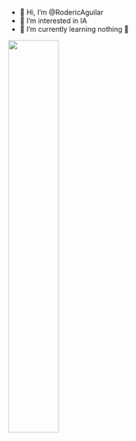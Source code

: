 - 👋 Hi, I’m @RodericAguilar
- 👀 I’m interested in IA
- 🌱 I’m currently learning nothing 🤪
<img width="45%" src="https://github-readme-stats.vercel.app/api?username=thelindat&layout=compact&theme=react&hide_border=true"/>
<!---
RodericAguilar/RodericAguilar is a ✨ special ✨ repository because its `README.md` (this file) appears on your GitHub profile.
You can click the Preview link to take a look at your changes.
--->
